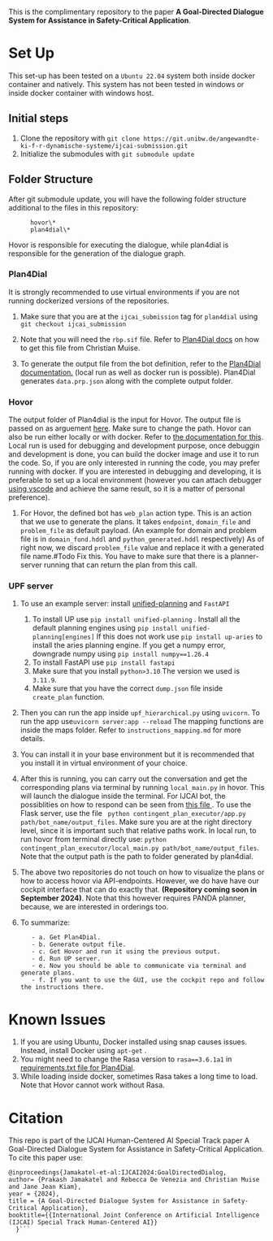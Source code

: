 

This is the complimentary repository to the paper **A Goal-Directed Dialogue System for Assistance in Safety-Critical Application**. 


# Set Up

This set-up has been tested on a `Ubuntu 22.04` system both inside docker container and natively. This system has not been tested in windows or inside docker container with windows host. 



## Initial steps 

1. Clone the repository with `git clone https://git.unibw.de/angewandte-ki-f-r-dynamische-systeme/ijcai-submission.git `
2. Initialize the submodules with `git submodule update`

## Folder Structure 

After git submodule update, you will have the following folder structure additional to the files in this repository: 

          hovor\*
          plan4dial\*


Hovor is responsible for executing the dialogue, while plan4dial is responsible for the generation of the dialogue graph. 

### Plan4Dial


It is strongly recommended to use virtual environments if you are not running dockerized versions of the repositories. 


1. Make sure that you are at the `ijcai_submission` tag for `plan4dial` using `git checkout ijcai_submission`

2. Note that you will need the `rbp.sif` file. Refer to [Plan4Dial docs](https://dialogue-planning.github.io/plan4dial/tutorial.html) on how to get this file from Christian Muise. 

3. To generate the output file from the bot definition, refer to the [Plan4Dial documentation.](https://git.unibw.de/angewandte-ki-f-r-dynamische-systeme/plan4dial/-/blob/local_branch/README.md?ref_type=heads) (local run as well as docker run is possible). Plan4Dial generates `data.prp.json` along with the complete output folder.

### Hovor

 The output folder of Plan4dial is the input for Hovor.  The output file is passed on as arguement [here](https://git.unibw.de/angewandte-ki-f-r-dynamische-systeme/hovor/-/blob/local_experiments/contingent_plan_executor/local_main.py?ref_type=heads#L16). Make sure to change the path. Hovor can also be run either locally or with docker. Refer to [the documentation for this](https://git.unibw.de/angewandte-ki-f-r-dynamische-systeme/hovor/-/blob/local_experiments/README.md?ref_type=heads).  Local run is used for debugging and development purpose, once debuggin and development is done, you can build the docker image and use it to run the code.  So, if you are only interested in running the code, you may prefer running with docker.  If you are interested in debugging and developing, it is preferable to set up a local environment (however you can attach debugger [using vscode](https://code.visualstudio.com/docs/containers/debug-common) and achieve the same result, so it is a matter of personal preference). 

1. For Hovor, the defined bot has `web_plan` action type. This is an action that we use to generate the plans. It takes `endpoint`, `domain_file` and `problem_file` as default payload. (An example for domain and problem file is in `domain_fond.hddl` and `python_generated.hddl` respectively)  As of right now, we discard `problem_file` value and replace it with a generated file name.#Todo Fix this.  You have to make sure that there is a planner-server running that can return the plan from this call. 

### UPF server

1.  To use an example server: install [unified-planning](https://unified-planning.readthedocs.io/en/latest/) and `FastAPI` 
     1. To install UP use `pip install unified-planning` . Install all the default planning engines using `pip install unified-planning[engines]` If this does not work use `pip install up-aries` to install the aries planning engine.  If you get a numpy error, downgrade numpy using `pip install numpy==1.26.4`
     2. To install FastAPI use `pip install fastapi`
     3. Make sure that you install `python>3.10` The version we used is `3.11.9`.
     4. Make sure that you have the correct `dump.json` file inside `create_plan` function. 
     
2. Then you can run the app inside `upf_hierarchical.py` using `uvicorn`. To run the app use`uvicorn server:app --reload` The mapping functions are inside the maps folder. Refer to `instructions_mapping.md` for more details. 
3. You can install it in your base environment but it is recommended that you install it in virtual environment of your choice. 
4. After this is running, you can carry out the conversation and get the corresponding plans via terminal by running `local_main.py` in hovor. This will launch the dialogue inside the terminal. For IJCAI bot, the possiblities on how to respond can be seen from [this file ](https://git.unibw.de/angewandte-ki-f-r-dynamische-systeme/plan4dial/-/blame/local_branch/plan4dial/local_data/conversation_alignment_bots/ijcai_bot/ijcai_bot.yml?ref_type=heads#L617).  To use the Flask server, use the file ` python contingent_plan_executor/app.py path/bot_name/output_files`. Make sure you are at the right directory level, since it is important such that relative paths work. In local run, to run hovor from terminal directly use: `python contingent_plan_executor/local_main.py path/bot_name/output_files`. Note that the output path is the path to folder generated by plan4dial. 
5. The above two repositories do not touch on how to visualize the plans or how to access hovor via API-endpoints. However, we do have have our cockpit interface that can do exactly that. **(Repository coming soon in September 2024)**. Note that this however requires PANDA planner, because, we are interested in orderings too.
6. To summarize: 
    
          - a. Get Plan4Dial.
          - b. Generate output file.
          - c. Get Hovor and run it using the previous output.
          - d. Run UP server. 
          - e. Now you should be able to communicate via terminal and generate plans. 
          - f. If you want to use the GUI, use the cockpit repo and follow the instructions there. 

# Known Issues

1. If you are using Ubuntu, Docker installed using snap causes issues. Instead, install Docker using `apt-get` .
2. You might need to change the Rasa version to `rasa==3.6.1a1` in [requirements.txt file for Plan4Dial](https://git.unibw.de/angewandte-ki-f-r-dynamische-systeme/plan4dial/-/blob/local_branch/requirements.txt?ref_type=heads#L3).
3. While loading inside docker, sometimes Rasa takes a long time to load. Note that Hovor cannot work without Rasa. 


# Citation 

This repo is part of the IJCAI Human-Centered AI Special Track paper A Goal-Directed Dialogue System for Assistance in Safety-Critical Application. 
To cite this paper use: 


```
@inproceedings{Jamakatel-et-al:IJCAI2024:GoalDirectedDialog,
author= {Prakash Jamakatel and Rebecca De Venezia and Christian Muise and Jane Jean Kiam},
year = {2024},
title = {A Goal-Directed Dialogue System for Assistance in Safety-Critical Application},
booktitle={{International Joint Conference on Artificial Intelligence (IJCAI) Special Track Human-Centered AI}} 
  }```
